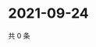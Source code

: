 # 2021-09-24

共 0 条

<!-- BEGIN WEIBO -->
<!-- 最后更新时间 Fri Sep 24 2021 16:16:41 GMT+0800 (China Standard Time) -->

<!-- END WEIBO -->
